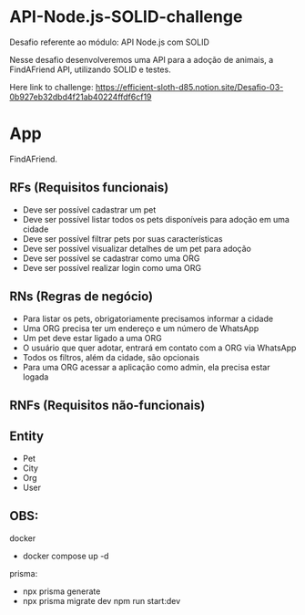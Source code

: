 # API-Node.js-SOLID-challenge
Desafio referente ao módulo: API Node.js com SOLID

Nesse desafio desenvolveremos uma API para a adoção de animais, a FindAFriend API, utilizando SOLID e testes.

Here link to challenge:
https://efficient-sloth-d85.notion.site/Desafio-03-0b927eb32dbd4f21ab40224ffdf6cf19

# App

FindAFriend.

## RFs (Requisitos funcionais)

- Deve ser possível cadastrar um pet
- Deve ser possível listar todos os pets disponíveis para adoção em uma cidade
- Deve ser possível filtrar pets por suas características
- Deve ser possível visualizar detalhes de um pet para adoção
- Deve ser possível se cadastrar como uma ORG
- Deve ser possível realizar login como uma ORG

## RNs (Regras de negócio)

- Para listar os pets, obrigatoriamente precisamos informar a cidade
- Uma ORG precisa ter um endereço e um número de WhatsApp
- Um pet deve estar ligado a uma ORG
- O usuário que quer adotar, entrará em contato com a ORG via WhatsApp
- Todos os filtros, além da cidade, são opcionais
- Para uma ORG acessar a aplicação como admin, ela precisa estar logada

## RNFs (Requisitos não-funcionais)

## Entity
- Pet
- City
- Org
- User



## OBS:

docker
 - docker compose up -d

prisma:
- npx prisma generate
- npx prisma migrate dev
npm run start:dev





